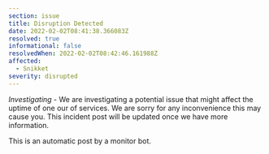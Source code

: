 ```yaml
---
section: issue
title: Disruption Detected
date: 2022-02-02T08:41:38.366083Z
resolved: true
informational: false
resolvedWhen: 2022-02-02T08:42:46.161988Z
affected:
  - Snikket
severity: disrupted
---
```

*Investigating* - We are investigating a potential issue that might affect the uptime of one our of services. We are sorry for any inconvenience this may cause you. This incident post will be updated once we have more information.

This is an automatic post by a monitor bot.
        